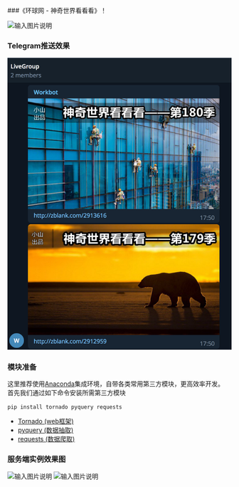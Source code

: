 ###《环球网 - 神奇世界看看看》！

![输入图片说明](https://static.oschina.net/uploads/img/201802/04133958_6hAY.jpg "在这里输入图片标题")

### Telegram推送效果

![](tg.png)

### 模块准备
这里推荐使用[Anaconda](https://www.anaconda.com/download/)集成环境，自带各类常用第三方模块，更高效率开发。
 首先我们通过如下命令安装所需第三方模块
   ```
pip install tornado pyquery requests
```
   - [Tornado (web框架) ](https://pypi.python.org/packages/bb/92/766b36018312f3115ef174786dc978ebacfe28c68901c7278173c443abe6/tornado-5.0b1.tar.gz) 
   - [pyquery (数据抽取)](https://pypi.python.org/pypi/pyquery/1.4.0#downloads)
   - [requests (数据爬取)](https://pypi.python.org/pypi/requests/2.18.4#downloads) 

### 服务端实例效果图
![输入图片说明](https://static.oschina.net/uploads/img/201802/05002624_AdJi.jpg "在这里输入图片标题")
![输入图片说明](https://static.oschina.net/uploads/img/201802/05002844_8DIw.png "在这里输入图片标题")

